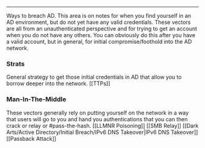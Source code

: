 -- -
Ways to breach AD. This area is on notes for when you find yourself in an AD environment, but do not yet have any valid credentials. These vectors are all from an unauthenticated perspective and for trying to get an account when you do not have any others. You can obviously do this after you have a valid account, but in general, for initial compromise/foothold into the AD network. 
### Strats
General strategy to get those initial credentials in AD that allow you to borrow deeper into the network. 
[[TTPs]]

### Man-In-The-Middle
These vectors generally rely on putting yourself on the network in a way that users will go to you and hand you authentications that you can then crack or relay or #pass-the-hash.
[[LLMNR Poisoning]]
[[SMB Relay]]
[[Dark Arts/Active Directory/Initial Breach/IPv6 DNS Takeover|IPv6 DNS Takeover]]
[[Passback Attack]]
